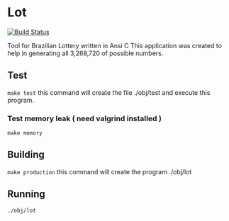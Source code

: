 # Lot
[![Build Status](https://travis-ci.org/edgardleal/lot.svg?branch=master)](https://travis-ci.org/edgardleal/lot)  

Tool for Brazilian Lottery written in Ansi C
This application was created to help in generating all 3,268,720 of possible numbers.

## Test 

`make test`
this command will create the file ./obj/test and execute this program.

### Test memory leak ( need valgrind installed )
`make memory`

## Building  

`make production`
this command will create the program ./obj/lot

## Running  

`./obj/lot`
